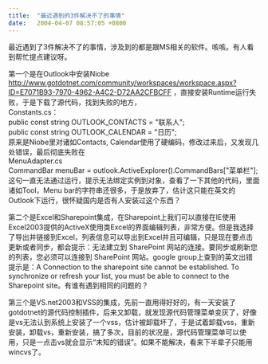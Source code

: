 ```yaml
---
title:  "最近遇到的3件解决不了的事情"
date:   2004-04-07 08:57:05 +0800
---
```


最近遇到了3件解决不了的事情，涉及到的都是跟MS相关的软件。咳咳。有人看到帮忙提点建议呀。  

第一个是在Outlook中安装Niobe http://www.gotdotnet.com/community/workspaces/workspace.aspx?ID=E7071B93-7970-4962-A4C2-D72AA2CFBCFF ，直接安装Runtime运行失败，于是下载了源代码，找到失败的地方，  
Constants.cs：  
public const string OUTLOOK_CONTACTS = "联系人";  
public const string OUTLOOK_CALENDAR = "日历";  
原来是Niobe里对诸如Contacts, Calendar使用了硬编码，修改过来后，又发现几处错误，最后彻底失败在  
MenuAdapter.cs  
CommandBar menuBar = outlook.ActiveExplorer().CommandBars["菜单栏"];   
这句一直无法通过运行，提示无法绑定实例到对象，查看了一下其他的代码，里面诸如Tool，Menu bar的字符串还很多，于是放弃了，估计这只能在英文的Outlook下运行，很怀疑国内是否有人安装过这个东西？  

第二个是Excel和Sharepoint集成，在Sharepoint上我们可以直接在IE使用Excel2003提供的ActiveX使用类Excel的界面编辑列表，非常方便。但是我选择了导出并链接到Excel，列表信息可以导出到Excel并且可编辑，只是现在要点击更新或者同步，都会提示：无法建立到 SharePoint 网站的连接。要同步或刷新您的列表，您必须可以连接到 SharePoint 网站。google group上查到的英文出错提示是：A Connection to the sharepoint site cannot be established. To synchronize or refresh your list, you must be able to connect to the Sharepoint site。有谁有遇到相同的问题的？  

第三个是VS.net2003和VSS的集成，先前一直用得好好的，有一天安装了gotdotnet的源代码控制插件，后来又卸载，就发现源代码管理菜单变灰了，好像是vs无法认到系统上安装了一个vss，估计被卸载坏了，于是试着卸载vss，重新安装，卸载vs，重新安装，搞了多次，目前的状况是，源代码管理菜单可以使用，只是一点击vs就会显示“未知的错误”。如果不能解决，看来下半辈子只能用wincvs了。  

